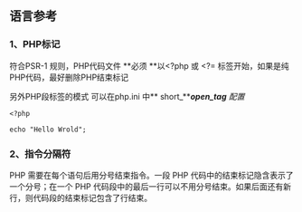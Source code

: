 ## 语言参考

### 1、PHP标记

符合PSR-1 规则，PHP代码文件 **必须 **以&lt;?php 或 &lt;?= 标签开始，如果是纯PHP代码，最好删除PHP结束标记

另外PHP段标签的模式 可以在php.ini 中** short\_**_**open\_tag** 配置_

```
<?php

echo "Hello Wrold";
```

### 2、指令分隔符

PHP 需要在每个语句后用分号结束指令。一段 PHP 代码中的结束标记隐含表示了一个分号；在一个 PHP 代码段中的最后一行可以不用分号结束。如果后面还有新行，则代码段的结束标记包含了行结束。





